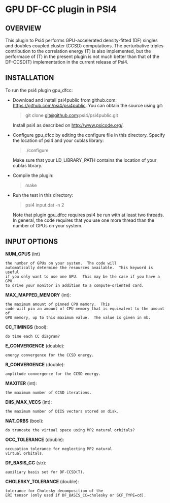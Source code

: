 GPU DF-CC plugin in PSI4
===

OVERVIEW
---
This plugin to Psi4 performs GPU-accelerated density-fitted (DF) singles and doubles coupled cluster (CCSD)
computations.  The perturbative triples contribution to the correlation energy (T) is also implemented, but
the performace of (T) in the present plugin is not much better than that of the DF-CCSD(T) implementation in the
current release of Psi4.

INSTALLATION
---

To run the psi4 plugin gpu_dfcc:

* Download and install psi4public from github.com:
https://github.com/psi4/psi4public.  You can obtain the source using git:

    > git clone git@github.com:psi4/psi4public.git

    Install psi4 as described on http://www.psicode.org/.

* Configure gpu_dfcc by editing the configure file in this directory.
Specify the location of psi4 and your cublas library:

    > ./configure

    Make sure that your LD_LIBRARY_PATH contains the location of your
    cublas library.

* Compile the plugin:

    > make

* Run the test in this directory:

    > psi4 input.dat -n 2

    Note that plugin gpu_dfcc requires psi4 be run with at least two threads.
    In general, the code requires that you use one more thread than the number
    of GPUs on your system.

INPUT OPTIONS
---

**NUM_GPUS** (int)

    the number of GPUs on your system.  The code will
    automatically determine the resources available.  This keyword is useful
    if you only want to use one GPU.  This may be the case if you have a GPU
    to drive your monitor in addition to a compute-oriented card.

**MAX_MAPPED_MEMORY** (int): 

    the maximum amount of pinned CPU memory.  This
    code will pin an amount of CPU memory that is equivalent to the amount of
    GPU memory, up to this maximum value.  The value is given in mb.

**CC_TIMINGS** (bool): 

    do time each CC diagram?

**E_CONVERGENCE** (double): 

    energy convergence for the CCSD energy. 

**R_CONVERGENCE** (double): 

    amplitude convergence for the CCSD energy. 

**MAXITER** (int): 

    the maximum number of CCSD iterations.

**DIIS_MAX_VECS** (int): 

    the maximum number of DIIS vectors stored on disk.

**NAT_ORBS** (bool): 

    do truncate the virtual space using MP2 natural orbitals?

**OCC_TOLERANCE** (double): 

    occupation tolerance for neglecting MP2 natural
    virtual orbitals.

**DF_BASIS_CC** (str): 

    auxiliary basis set for DF-CCSD(T).

**CHOLESKY_TOLERANCE** (double): 

    tolerance for Cholesky decomposition of the
    ERI tensor (only used if DF_BASIS_CC=cholesky or SCF_TYPE=cd).


